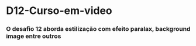 # D12-Curso-em-video

### O desafio 12 aborda estilização com efeito paralax, background image entre outros
